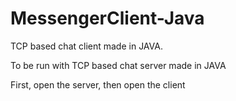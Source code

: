 # MessengerClient-Java
TCP based chat client made in JAVA.

To be run with TCP based chat server made in JAVA

First, open the server, then open the client
